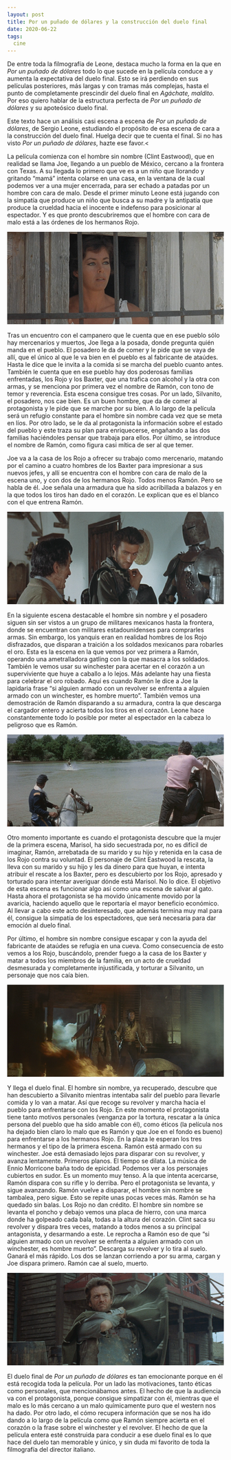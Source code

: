 ```yaml
---
layout: post
title: Por un puñado de dólares y la construcción del duelo final
date: 2020-06-22
tags:
  cine
---
```

De entre toda la filmografía de Leone, destaca mucho la forma en la que en *Por un puñado de dólares* todo lo que sucede en la película conduce a y aumenta la expectativa del duelo final. Esto se irá perdiendo en sus películas posteriores, más largas y con tramas más complejas, hasta el punto de completamente prescindir del duelo final en *Agáchate, maldito*. Por eso quiero hablar de la estructura perfecta de *Por un puñado de dólares* y su apoteósico duelo final.

Este texto hace un análisis casi escena a escena de *Por un puñado de dólares*, de Sergio Leone, estudiando el propósito de esa escena de cara a la construcción del duelo final. Huelga decir que te cuenta el final. Si no has visto *Por un puñado de dólares*, hazte ese favor.<

La película comienza con el hombre sin nombre (Clint Eastwood), que en realidad se llama Joe, llegando a un pueblo de México, cercano a la frontera con Texas. A su llegada lo primero que ve es a un niño que llorando y gritando “mamá” intenta colarse en una casa, en la ventana de la cual podemos ver a una mujer encerrada, para ser echado a patadas por un hombre con cara de malo. Desde el primer minuto Leone está jugando con la simpatía que produce un niño que busca a su madre y la antipatía que produce la crueldad hacia el inocente e indefenso para posicionar al espectador. Y es que pronto descubriremos que el hombre con cara de malo está a las órdenes de los hermanos Rojo.

![Marisol secuestrada](/images/por-un-punado-de-dolares-marisol-secuestrada.png)

Tras un encuentro con el campanero que le cuenta que en ese pueblo sólo hay mercenarios y muertos, Joe llega a la posada, donde pregunta quién manda en el pueblo. El posadero le da de comer y le pide que se vaya de allí, que el único al que le va bien en el pueblo es al fabricante de ataúdes. Hasta le dice que le invita a la comida si se marcha del pueblo cuanto antes. También le cuenta que en ese pueblo hay dos poderosas familias enfrentadas, los Rojo y los Baxter, que una trafica con alcohol y la otra con armas, y se menciona por primera vez el nombre de Ramón, con tono de temor y reverencia. Esta escena consigue tres cosas. Por un lado, Silvanito, el posadero, nos cae bien. Es un buen hombre, que da de comer al protagonista y le pide que se marche por su bien. A lo largo de la película será un refugio constante para el hombre sin nombre cada vez que se meta en líos. Por otro lado, se le da al protagonista la información sobre el estado del pueblo y este traza su plan para enriquecerse, engañando a las dos familias haciéndoles pensar que trabaja para ellos. Por último, se introduce el nombre de Ramón, como figura casi mítica de ser al que temer.

Joe va a la casa de los Rojo a ofrecer su trabajo como mercenario, matando por el camino a cuatro hombres de los Baxter para impresionar a sus nuevos jefes, y allí se encuentra con el hombre con cara de malo de la escena uno, y con dos de los hermanos Rojo. Todos menos Ramón. Pero se habla de él. Joe señala una armadura que ha sido acribillada a balazos y en la que todos los tiros han dado en el corazón. Le explican que es el blanco con el que entrena Ramón.

![Armadura](/images/por-un-punado-de-dolares-armadura.png)

En la siguiente escena destacable el hombre sin nombre y el posadero siguen sin ser vistos a un grupo de militares mexicanos hasta la frontera, donde se encuentran con militares estadounidenses para comprarles armas. Sin embargo, los yanquis eran en realidad hombres de los Rojo disfrazados, que disparan a traición a los soldados mexicanos para robarles el oro. Esta es la escena en la que vemos por vez primera a Ramón, operando una ametralladora gatling con la que masacra a los soldados. También le vemos usar su winchester para acertar en el corazón a un superviviente que huye a caballo a lo lejos. Más adelante hay una fiesta para celebrar el oro robado. Aquí es cuando Ramón le dice a Joe la lapidaria frase “si alguien armado con un revolver se enfrenta a alguien armado con un winchester, es hombre muerto”. También vemos una demostración de Ramón disparando a su armadura, contra la que descarga el cargador entero y acierta todos los tiros en el corazón. Leone hace constantemente todo lo posible por meter al espectador en la cabeza lo peligroso que es Ramón.

![Ramón disparando al soldado que huye](/images/por-un-punado-de-dolares-ramon.png)

Otro momento importante es cuando el protagonista descubre que la mujer de la primera escena, Marisol, ha sido secuestrada por, no es difícil de imaginar, Ramón, arrebatada de su marido y su hijo y retenida en la casa de los Rojo contra su voluntad. El personaje de Clint Eastwood la rescata, la lleva con su marido y su hijo y les da dinero para que huyan, e intenta atribuir el rescate a los Baxter, pero es descubierto por los Rojo, apresado y torturado para intentar averiguar dónde está Marisol. No lo dice. El objetivo de esta escena es funcionar algo así como una escena de salvar al gato. Hasta ahora el protagonista se ha movido únicamente movido por la avaricia, haciendo aquello que le reportaría el mayor beneficio económico. Al llevar a cabo este acto desinteresado, que además termina muy mal para él, consigue la simpatía de los espectadores, que será necesaria para dar emoción al duelo final.

Por último, el hombre sin nombre consigue escapar y con la ayuda del fabricante de ataúdes se refugia en una cueva. Como consecuencia de esto vemos a los Rojo, buscándolo, prender fuego a la casa de los Baxter y matar a todos los miembros de la familia, en un acto de crueldad desmesurada y completamente injustificada, y torturar a Silvanito, un personaje que nos caía bien.

![Los Baxter saliendo de su casa en llamas](/images/por-un-punado-de-dolares-casa-fuego.png)

Y llega el duelo final. El hombre sin nombre, ya recuperado, descubre que han descubierto a Silvanito mientras intentaba salir del pueblo para llevarle comida y lo van a matar. Así que recoge su revolver y marcha hacia el pueblo para enfrentarse con los Rojo. En este momento el protagonista tiene tanto motivos personales (venganza por la tortura, rescatar a la única persona del pueblo que ha sido amable con él), como éticos (la película nos ha dejado bien claro lo malo que es Ramón y que Joe en el fondo es bueno) para enfrentarse a los hermanos Rojo. En la plaza le esperan los tres hermanos y el tipo de la primera escena. Ramón está armado con su winchester. Joe está demasiado lejos para disparar con su revolver, y avanza lentamente. Primeros planos. El tiempo se dilata. La música de Ennio Morricone baña todo de epicidad. Podemos ver a los personajes cubiertos en sudor. Es un momento muy tenso. A la que intenta acercarse, Ramón dispara con su rifle y lo derriba. Pero el protagonista se levanta, y sigue avanzando. Ramón vuelve a disparar, el hombre sin nombre se tambalea, pero sigue. Esto se repite unas pocas veces más. Ramón se ha quedado sin balas. Los Rojo no dan crédito. El hombre sin nombre se levanta el poncho y debajo vemos una placa de hierro, con una marca donde ha golpeado cada bala, todas a la altura del corazón. Clint saca su revolver y dispara tres veces, matando a todos menos a su principal antagonista, y desarmando a este. Le reprocha a Ramón eso de que “si alguien armado con un revolver se enfrenta a alguien armado con un winchester, es hombre muerto”. Descarga su revolver y lo tira al suelo. Ganará el más rápido. Los dos se lanzan corriendo a por su arma, cargan y Joe dispara primero. Ramón cae al suelo, muerto.

![Se revela la placa de hierro](/images/por-un-punado-de-dolares-placa-de-hierro.png)

El duelo final de *Por un puñado de dólares* es tan emocionante porque en él está recogida toda la película. Por un lado las motivaciones, tanto éticas como personales, que mencionábamos antes. El hecho de que la audiencia va con el protagonista, porque consigue simpatizar con él, mientras que el malo es lo más cercano a un malo químicamente puro que el western nos ha dado. Por otro lado, el cómo recupera información que se nos ha ido dando a lo largo de la película como que Ramón siempre acierta en el corazón o la frase sobre el winchester y el revolver. El hecho de que la película entera esté construida para conducir a ese duelo final es lo que hace del duelo tan memorable y único, y sin duda mi favorito de toda la filmografía del director italiano.
